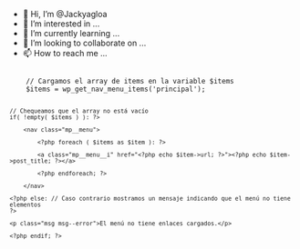 - 👋 Hi, I’m @Jackyagloa
- 👀 I’m interested in ...
- 🌱 I’m currently learning ...
- 💞️ I’m looking to collaborate on ...
- 📫 How to reach me ...

<!---
Jackyagloa/Jackyagloa is a ✨ special ✨ repository because its `README.md` (this file) appears on your GitHub profile.
You can click the Preview link to take a look at your changes.
--->

<code>
	// Cargamos el array de items en la variable $items
    $items = wp_get_nav_menu_items('principal');

    // Chequeamos que el array no está vacío
    if( !empty( $items ) ): ?>
        
        <nav class="mp__menu">
            
            <?php foreach ( $items as $item ): ?>
                
            <a class="mp__menu__i" href="<?php echo $item->url; ?>"><?php echo $item->post_title; ?></a>
                
            <?php endforeach; ?>
            
        </nav>
        
    <?php else: // Caso contrario mostramos un mensaje indicando que el menú no tiene elementos
    ?>
        
    <p class="msg msg--error">El menú no tiene enlaces cargados.</p>
        
    <?php endif; ?>
</code>
